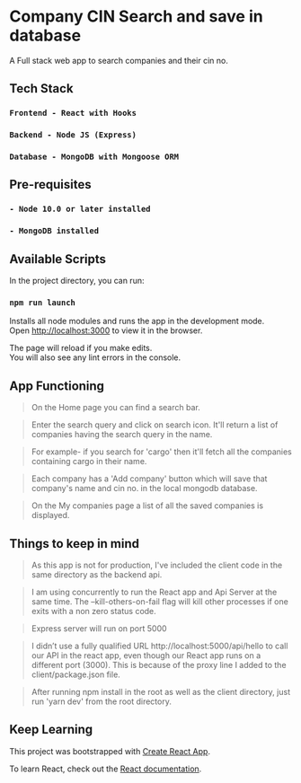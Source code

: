 # Company CIN Search and save in database

A Full stack web app to search companies and their cin no.

## Tech Stack

### `Frontend - React with Hooks`

### `Backend - Node JS (Express)`

### `Database - MongoDB with Mongoose ORM`

## Pre-requisites

### `- Node 10.0 or later installed`

### `- MongoDB installed`

## Available Scripts

In the project directory, you can run:

### `npm run launch`

Installs all node modules and runs the app in the development mode.\
Open [http://localhost:3000](http://localhost:3000) to view it in the browser.

The page will reload if you make edits.\
You will also see any lint errors in the console.

## App Functioning

> On the Home page you can find a search bar.

> Enter the search query and click on search icon. It'll return a list of companies having the search query in the name.

> For example- if you search for 'cargo' then it'll fetch all the companies containing cargo in their name.

> Each company has a 'Add company' button which will save that company's name and cin no. in the local mongodb database.

> On the My companies page a list of all the saved companies is displayed.

## Things to keep in mind

> As this app is not for production, I've included the client code in the same directory as the backend api.

> I am using concurrently to run the React app and Api Server at the same time. The –kill-others-on-fail flag will kill other processes if one exits with a non zero status code.

> Express server will run on port 5000

> I didn’t use a fully qualified URL http://localhost:5000/api/hello to call our API in the react app, even though our React app runs on a different port (3000). This is because of the proxy line I added to the client/package.json file.

> After running npm install in the root as well as the client directory, just run 'yarn dev' from the root directory.

## Keep Learning

This project was bootstrapped with [Create React App](https://github.com/facebook/create-react-app).

To learn React, check out the [React documentation](https://reactjs.org/).
